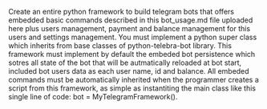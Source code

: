 

Create an entire python framework to build telegram bots that offers embedded basic commands described in this bot_usage.md file uploaded here plus users management, payment and balance management for this users and settings management. You must implement a python super class which inherits from  base classes of python-telebra-bot library. This framework must implement by default the embeded bot persistence which sotres all state of the bot that will be autmatically reloaded at bot start, included bot users data as each user name, id and balance. All embeded commands must be automatically inherited when the programmer creates a script from this framework, as simple as instantiting the main class like this single line of code: bot = MyTelegramFramework().
